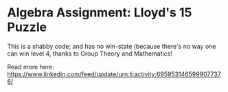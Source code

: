 # Algebra Assignment: Lloyd's 15 Puzzle
This is a shabby code; and has no win-state (because there's no way one can win level 4, thanks to Group Theory and Mathematics!

Read more here: https://www.linkedin.com/feed/update/urn:li:activity:6959531465999077376/
